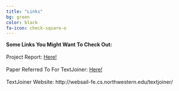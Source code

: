 ```yaml
---
title: "Links"
bg: green
color: black
fa-icon: check-square-o
---
```


<p><strong>
	Some Links You Might Want To Check Out:
<br><br></strong>
Project Report: <a href="FinalReport.pdf">Here!</a><br><br>
Paper Referred To For TextJoiner: <a href="TJPaper.pdf">Here!</a><br><br>
TextJoiner Website: http://websail-fe.cs.northwestern.edu/textjoiner/<br><br>

</p>